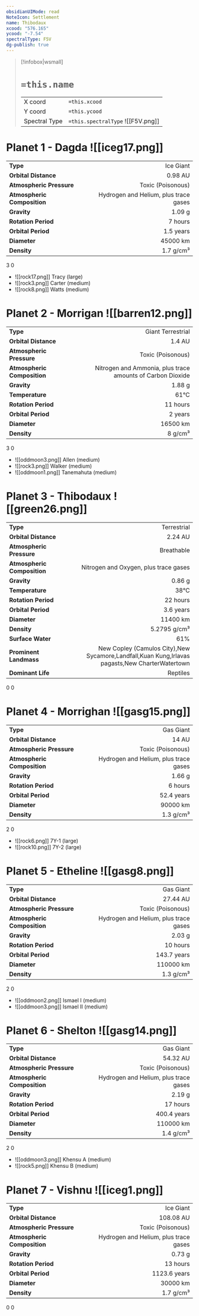 ```yaml
---
obsidianUIMode: read
NoteIcon: Settlement
name: Thibodaux
xcood: "576.165"
ycood: "-7.54"
spectralType: F5V
dg-publish: true
---
```

> [!infobox|wsmall]
> # `=this.name`
> | | |
> | - | - |
> | X coord | `=this.xcood` |
> | Y coord| `=this.ycood` |
> | Spectral Type | `=this.spectralType` ![[F5V.png]] |

# Planet 1 - Dagda ![[iceg17.png]]
|                             |                           |
| --------------------------- | -------------------------:|
| **Type**                    |             Ice Giant |
| **Orbital Distance**        |   0.98 AU |
| **Atmospheric Pressure**    |       Toxic (Poisonous) |
| **Atmospheric Composition** |      Hydrogen and Helium, plus trace gases |
| **Gravity**                 |        1.09 g |
| **Rotation Period**         |  7 hours |
| **Orbital Period** | 1.5 years |
| **Diameter**                |      45000 km | 
| **Density**                 |    1.7 g/cm³ |



3
0

- ![[rock17.png]] Tracy (large)
- ![[rock3.png]] Carter (medium)
- ![[rock8.png]] Watts (medium)


# Planet 2 - Morrigan ![[barren12.png]]
|                             |                           |
| --------------------------- | -------------------------:|
| **Type**                    |             Giant Terrestrial |
| **Orbital Distance**        |   1.4 AU |
| **Atmospheric Pressure**    |       Toxic (Poisonous) |
| **Atmospheric Composition** |      Nitrogen and Ammonia, plus trace amounts of Carbon Dioxide |
| **Gravity**                 |        1.88 g |
| **Temperature**             |    61°C |
| **Rotation Period**         |  11 hours |
| **Orbital Period** | 2 years |
| **Diameter**                |      16500 km | 
| **Density**                 |    8 g/cm³ |



3
0

- ![[oddmoon3.png]] Allen (medium)
- ![[rock3.png]] Walker (medium)
- ![[oddmoon1.png]] Tanemahuta (medium)


# Planet 3 - Thibodaux ![[green26.png]]
|                             |                           |
| --------------------------- | -------------------------:|
| **Type**                    |             Terrestrial |
| **Orbital Distance**        |   2.24 AU |
| **Atmospheric Pressure**    |       Breathable |
| **Atmospheric Composition** |      Nitrogen and Oxygen, plus trace gases |
| **Gravity**                 |        0.86 g |
| **Temperature**             |    38°C |
| **Rotation Period**         |  22 hours |
| **Orbital Period** | 3.6 years |
| **Diameter**                |      11400 km | 
| **Density**                 |    5.2795 g/cm³ |
| **Surface Water**           |           61% | 
| **Prominent Landmass**      |         New Copley (Camulos City),New Sycamore,Landfall,Kuan Kung,Irlavas pagasts,New CharterWatertown | 
| **Dominant Life**           |         Reptiles |



0
0



# Planet 4 - Morrighan ![[gasg15.png]]
|                             |                           |
| --------------------------- | -------------------------:|
| **Type**                    |             Gas Giant |
| **Orbital Distance**        |   14 AU |
| **Atmospheric Pressure**    |       Toxic (Poisonous) |
| **Atmospheric Composition** |      Hydrogen and Helium, plus trace gases |
| **Gravity**                 |        1.66 g |
| **Rotation Period**         |  6 hours |
| **Orbital Period** | 52.4 years |
| **Diameter**                |      90000 km | 
| **Density**                 |    1.3 g/cm³ |



2
0

- ![[rock6.png]] 7Y-1 (large)
- ![[rock10.png]] 7Y-2 (large)


# Planet 5 - Etheline ![[gasg8.png]]
|                             |                           |
| --------------------------- | -------------------------:|
| **Type**                    |             Gas Giant |
| **Orbital Distance**        |   27.44 AU |
| **Atmospheric Pressure**    |       Toxic (Poisonous) |
| **Atmospheric Composition** |      Hydrogen and Helium, plus trace gases |
| **Gravity**                 |        2.03 g |
| **Rotation Period**         |  10 hours |
| **Orbital Period** | 143.7 years |
| **Diameter**                |      110000 km | 
| **Density**                 |    1.3 g/cm³ |



2
0

- ![[oddmoon2.png]] Ismael I (medium)
- ![[oddmoon3.png]] Ismael II (medium)


# Planet 6 - Shelton ![[gasg14.png]]
|                             |                           |
| --------------------------- | -------------------------:|
| **Type**                    |             Gas Giant |
| **Orbital Distance**        |   54.32 AU |
| **Atmospheric Pressure**    |       Toxic (Poisonous) |
| **Atmospheric Composition** |      Hydrogen and Helium, plus trace gases |
| **Gravity**                 |        2.19 g |
| **Rotation Period**         |  17 hours |
| **Orbital Period** | 400.4 years |
| **Diameter**                |      110000 km | 
| **Density**                 |    1.4 g/cm³ |



2
0

- ![[oddmoon3.png]] Khensu A (medium)
- ![[rock5.png]] Khensu B (medium)


# Planet 7 - Vishnu ![[iceg1.png]]
|                             |                           |
| --------------------------- | -------------------------:|
| **Type**                    |             Ice Giant |
| **Orbital Distance**        |   108.08 AU |
| **Atmospheric Pressure**    |       Toxic (Poisonous) |
| **Atmospheric Composition** |      Hydrogen and Helium, plus trace gases |
| **Gravity**                 |        0.73 g |
| **Rotation Period**         |  13 hours |
| **Orbital Period** | 1123.6 years |
| **Diameter**                |      30000 km | 
| **Density**                 |    1.7 g/cm³ |



0
0



